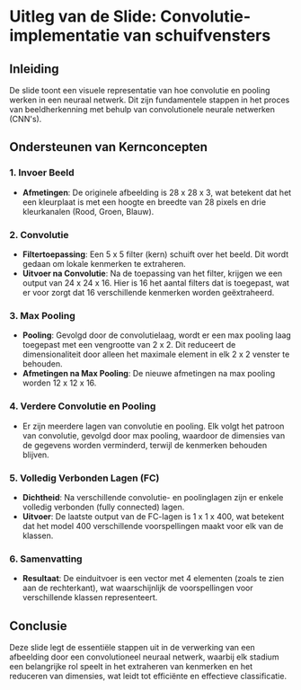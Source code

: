 # Uitleg van de Slide: Convolutie-implementatie van schuifvensters

## Inleiding
De slide toont een visuele representatie van hoe convolutie en pooling werken in een neuraal netwerk. Dit zijn fundamentele stappen in het proces van beeldherkenning met behulp van convolutionele neurale netwerken (CNN's).

## Ondersteunen van Kernconcepten

### 1. Invoer Beeld
- **Afmetingen**: De originele afbeelding is 28 x 28 x 3, wat betekent dat het een kleurplaat is met een hoogte en breedte van 28 pixels en drie kleurkanalen (Rood, Groen, Blauw).

### 2. Convolutie
- **Filtertoepassing**: Een 5 x 5 filter (kern) schuift over het beeld. Dit wordt gedaan om lokale kenmerken te extraheren.
- **Uitvoer na Convolutie**: Na de toepassing van het filter, krijgen we een output van 24 x 24 x 16. Hier is 16 het aantal filters dat is toegepast, wat er voor zorgt dat 16 verschillende kenmerken worden geëxtraheerd.

### 3. Max Pooling
- **Pooling**: Gevolgd door de convolutielaag, wordt er een max pooling laag toegepast met een vengrootte van 2 x 2. Dit reduceert de dimensionaliteit door alleen het maximale element in elk 2 x 2 venster te behouden.
- **Afmetingen na Max Pooling**: De nieuwe afmetingen na max pooling worden 12 x 12 x 16.

### 4. Verdere Convolutie en Pooling
- Er zijn meerdere lagen van convolutie en pooling. Elk volgt het patroon van convolutie, gevolgd door max pooling, waardoor de dimensies van de gegevens worden verminderd, terwijl de kenmerken behouden blijven.

### 5. Volledig Verbonden Lagen (FC)
- **Dichtheid**: Na verschillende convolutie- en poolinglagen zijn er enkele volledig verbonden (fully connected) lagen.
- **Uitvoer**: De laatste output van de FC-lagen is 1 x 1 x 400, wat betekent dat het model 400 verschillende voorspellingen maakt voor elk van de klassen.

### 6. Samenvatting
- **Resultaat**: De einduitvoer is een vector met 4 elementen (zoals te zien aan de rechterkant), wat waarschijnlijk de voorspellingen voor verschillende klassen representeert. 

## Conclusie
Deze slide legt de essentiële stappen uit in de verwerking van een afbeelding door een convolutioneel neuraal netwerk, waarbij elk stadium een belangrijke rol speelt in het extraheren van kenmerken en het reduceren van dimensies, wat leidt tot efficiënte en effectieve classificatie.